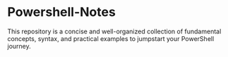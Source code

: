 # Powershell-Notes
This repository is a concise and well-organized collection of fundamental concepts, syntax, and practical examples to jumpstart your PowerShell journey.
